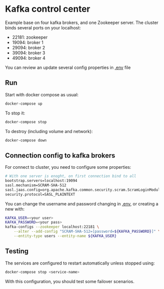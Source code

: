 # Kafka control center

Example base on four kafka brokers, and one Zookeeper server. 
The cluster binds several ports on your localhost:

- 22181: zookeeper
- 19094: broker 1
- 29094: broker 2
- 39094: broker 3
- 49094: broker 4

You can review an update several config properties in [.env] file

## Run

Start with docker compose as usual:

```sh
docker-compose up
```

To stop it:

```sh
docker-compose stop
```

To destroy (including volume and network):

```sh
docker-compose down
```

## Connection config to kafka brokers

For connect to cluster, you need to configure some properties:

```sh
# With one server is enoght, on first connection bind to all
bootstrap.servers=localhost:19094
sasl.mechanism=SCRAM-SHA-512
sasl.jaas.config=org.apache.kafka.common.security.scram.ScramLoginModule required username="myuser" password="mypass";
security.protocol=SASL_PLAINTEXT
```

You can change the username and password changing in [.env], 
or creating a new with:

```sh
KAFKA_USER=<your user>
KAFKA_PASSWORD=<your pass>
kafka-configs --zookeeper localhost:22181 \
    --alter --add-config "SCRAM-SHA-512=[password=${KAFKA_PASSWORD}]" \
    --entity-type users --entity-name ${KAFKA_USER}
```

## Testing

The services are configured to restart automatically unless
stopped using:

```sh
docker-compose stop <service-name>
```

With this configuration, you should test some failover scenarios.



[.env]: ./.env